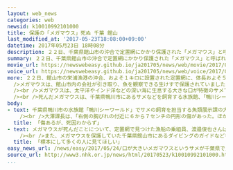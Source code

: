 ```yaml
---
layout: web_news
categories: web
newsid: k10010992101000
title: 保護の「メガマウス」死ぬ 千葉 館山
last_modified_at: '2017-05-23T18:08:00+09:00'
datetime: 2017年05月23日 18時08分
description: ２２日、千葉県館山市の沖合で定置網にかかり保護された「メガマウス」と呼ばれるサメが、２３日午前、死んでいるのが確認されました。死んだメガマウスは、県内の水族館が引き取ることになり、解剖などを通じて生態の解明につなげたいとしています。
summary: ２２日、千葉県館山市の沖合で定置網にかかり保護された「メガマウス」と呼ばれるサメが、２３日午前、死んでいるのが確認されました。死んだメガマウスは、県内の水族館が引き取ることになり、解剖などを通じて生態の解明につなげたいとしています。
movie_url: https://newswebeasy.github.io/ja201705/news/web/movie/2017/05/24/k10010992101000.mp4
voice_url: https://newswebeasy.github.io/ja201705/news/web/voice/2017/05/24/k10010992101000.mp3
more: ２２日、館山市の栄浦漁港の沖合、およそ１キロに設置された定置網に、体長およそ５メートルのメガマウスと呼ばれるサメがかかっているのを漁業者が見つけました。<br
  />メガマウスは、館山市内の会社が引き取り、魚を観察できる生けすで保護されていましたが、この会社などによりますと、２３日午前、死んでいるのが確認されたということです。これまでのところ死因はわかっていないということです。<br
  /><br />メガマウスは、太平洋やインド洋などの深い海に生息する大きな口が特徴のサメで、メガマウスが海岸に漂着したり定置網にかかったりして見つかった記録は、国内で２０例ほど、世界でも１００例ほどしかないということです。メガマウスの生態はよくわかっていないことが多く、今回の発見によって謎の解明が進むのではないかという期待から、国内各地の水族館の飼育員などが見学に訪れていたということです。<br
  /><br />死んだメガマウスは、千葉県鴨川市にあるサメなどを飼育する水族館、「鴨川シーワールド」が引き取ることになり、今後、解剖などを通じて謎の多い生態の解明につなげたいとしています。
body:
- text: 千葉県鴨川市の水族館「鴨川シーワールド」でサメの飼育を担当する魚類展示課の大澤彰久課長によりますと、２３日朝、生けすの中に潜ったところ、メガマウスが動かなくなっていたということです。<br
    /><br />大澤課長は、「右側の胸びれの付近に６から７センチの円形の傷があった。ほかの魚にかまれた傷か、ぶつかった傷かはわからない。生態が詳しくわかっていないこともあり、死因ははっきりとはわからなかった。引き取り先はまだ決まっていないが、標本に残すなどして、生態の解明につながればいいと思う」と話していました。
  title: 「傷あるが、死因わからず」
- text: メガマウスが死んだことについて、定置網で見つけた漁船の乗組員、渡邉俊也さんは、「生態が詳しくわかっていないので、死んだのはしかたがないと思います。残念な気持ちはありますが、標本にするなどして多くの人に見てもらえるとうれしい」と話していました。<br
    /><br />また、メガマウスを保護していた千葉県館山市にあるダイビングのガイドなどをしている会社の荒川寛幸社長は、「きのうの夕方までは変わった様子はなく安心していたのに、死んでしまい、つらい気持ちです。希少なサメなので、水族館などで研究して生態を解明してほしい」と話していました。
  title: 「標本にして多くの人に見てほしい」
easy_news_url: /news/easy/2017/05/24/口が大きいメガマウスというサメが千葉県で見つかる/
source_url: http://www3.nhk.or.jp/news/html/20170523/k10010992101000.html
...
```


